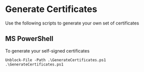 # Generate Certificates
Use the following scripts to generate your own set of certificates

## MS PowerShell
To generate your self-signed certificates

    Unblock-File -Path .\GenerateCertificates.ps1
    .\GenerateCertificates.ps1

